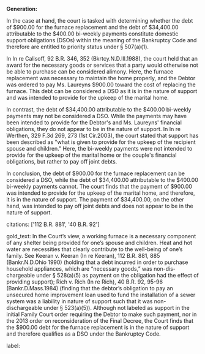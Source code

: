 **Generation:**


In the case at hand, the court is tasked with determining whether the debt of $900.00 for the furnace replacement and the debt of $34,400.00 attributable to the $400.00 bi-weekly payments constitute domestic support obligations (DSOs) within the meaning of the Bankruptcy Code and therefore are entitled to priority status under § 507(a)(1). 

In In re Calisoff, 92 B.R. 346, 352 (Bkrtcy.N.D.Ill.1988), the court held that an award for the necessary goods or services that a party would otherwise not be able to purchase can be considered alimony. Here, the furnace replacement was necessary to maintain the home properly, and the Debtor was ordered to pay Ms. Laureyns $900.00 toward the cost of replacing the furnace. This debt can be considered a DSO as it is in the nature of support and was intended to provide for the upkeep of the marital home. 

In contrast, the debt of $34,400.00 attributable to the $400.00 bi-weekly payments may not be considered a DSO. While the payments may have been intended to provide for the Debtor's and Ms. Laureyns' financial obligations, they do not appear to be in the nature of support. In In re Werthen, 329 F.3d 269, 273 (1st Cir.2003), the court stated that support has been described as "what is given to provide for the upkeep of the recipient spouse and children." Here, the bi-weekly payments were not intended to provide for the upkeep of the marital home or the couple's financial obligations, but rather to pay off joint debts.

In conclusion, the debt of $900.00 for the furnace replacement can be considered a DSO, while the debt of $34,400.00 attributable to the $400.00 bi-weekly payments cannot. The court finds that the payment of $900.00 was intended to provide for the upkeep of the marital home, and therefore, it is in the nature of support. The payment of $34,400.00, on the other hand, was intended to pay off joint debts and does not appear to be in the nature of support.

citations: ['112 B.R. 881', '40 B.R. 92']

gold_text: In the Court’s view, a working furnace is a necessary component of any shelter being provided for one’s spouse and children. Heat and hot water are necessities that clearly contribute to the well-being of one’s family. See Keeran v. Keeran (In re Keeran), 112 B.R. 881, 885 (Bankr.N.D.Ohio 1990) (holding that a debt incurred in order to purchase household appliances, which are “necessary goods,” was non-dis-chargeable under § 528(a)(5) as payment on the obligation had the effect of providing support); Rich v. Rich (In re Rich), 40 B.R. 92, 95-96 (Bankr.D.Mass.1984) (finding that the debtor’s obligation to pay an unsecured home improvement loan used to fund the installation of a sewer system was a liability in nature of support such that it was non-dischargeable under § 523(a)(5)). Although not labeled as support in the initial Family Court order requiring the Debtor to make such payment, nor in the 2013 order on reconsideration of the Final Decree, the Court finds that the $900.00 debt for the furnace replacement is in the nature of support and therefore qualifies as a DSO under the Bankruptcy Code.

label: 